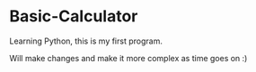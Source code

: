 # Basic-Calculator
Learning Python, this is my first program.

Will make changes and make it more complex as time goes on :)
